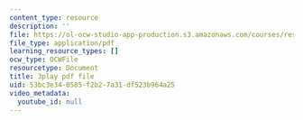 ```yaml
---
content_type: resource
description: ''
file: https://ol-ocw-studio-app-production.s3.amazonaws.com/courses/res-9-003-brains-minds-and-machines-summer-course-summer-2015/53bc3e340585f2b27a31df523b964a25_2304728.pdf
file_type: application/pdf
learning_resource_types: []
ocw_type: OCWFile
resourcetype: Document
title: 3play pdf file
uid: 53bc3e34-0585-f2b2-7a31-df523b964a25
video_metadata:
  youtube_id: null
---
```

